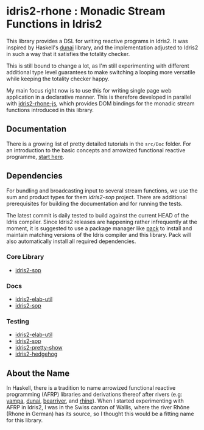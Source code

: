 # idris2-rhone : Monadic Stream Functions in Idris2

This library provides a DSL for writing reactive programs
in Idris2. It was inspired by Haskell's [dunai](https://github.com/ivanperez-keera/dunai)
library, and the implementation adjusted to Idris2 in
such a way that it satisfies the totality checker.

This is still bound to change a lot, as I'm still experimenting
with different additional type level guarantees to make
switching a looping more versatile while keeping the
totality checker happy.

My main focus right now is to use this for writing
single page web application in a declarative manner.
This is therefore developed in parallel with
[idris2-rhone-js](https://github.com/stefan-hoeck/idris2-rhone-js),
which provides DOM bindings for the monadic stream functions
introduced in this library.

## Documentation

There is a growing list of pretty detailed tutorials
in the `src/Doc` folder. For an introduction to the basic
concepts and arrowized functional reactive programme,
[start here](docs/src/Docs/Basics.md).

## Dependencies

For bundling and broadcasting input to several stream functions,
we use the sum and product types for them *idris2-sop* project.
There are additional prerequisites for building the documentation
and for running the tests.

The latest commit is daily tested to build against the current
HEAD of the Idris compiler. Since Idris2 releases are happening
rather infrequently at the moment, it is suggested to use
a package manager like [pack](https://github.com/stefan-hoeck/idris2-pack)
to install and maintain matching versions of the Idris compiler
and this library. Pack will also automatically install all
required dependencies.

### Core Library

* [idris2-sop](https://github.com/stefan-hoeck/idris2-sop)

### Docs

* [idris2-elab-util](https://github.com/stefan-hoeck/idris2-elab-util)
* [idris2-sop](https://github.com/stefan-hoeck/idris2-sop)

### Testing

* [idris2-elab-util](https://github.com/stefan-hoeck/idris2-elab-util)
* [idris2-sop](https://github.com/stefan-hoeck/idris2-sop)
* [idris2-pretty-show](https://github.com/stefan-hoeck/idris2-pretty-show)
* [idris2-hedgehog](https://github.com/stefan-hoeck/idris2-hedgehog)

## About the Name

In Haskell, there is a tradition to name
arrowized functional reactive programming (AFRP)
libraries and derivations thereof after rivers (e.g:
[yampa](https://github.com/ivanperez-keera/Yampa/),
[dunai](https://github.com/ivanperez-keera/dunai),
[bearriver](https://hackage.haskell.org/package/bearriver), and
[rhine](https://hackage.haskell.org/package/rhine)).
When I started experimenting with AFRP in Idris2, I was in the
Swiss canton of Wallis, where the river Rhône (Rhone in German)
has its source, so I thought this would be a fitting name
for this library.
